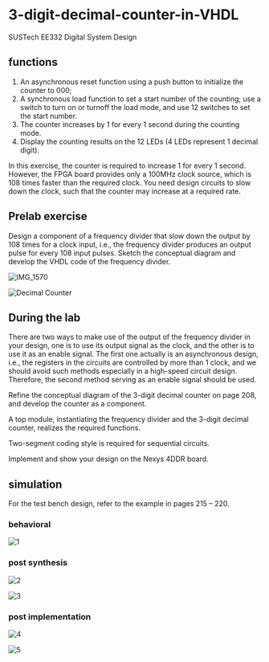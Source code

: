 # 3-digit-decimal-counter-in-VHDL
 SUSTech EE332 Digital System Design

## functions
1) An asynchronous reset function using a push button to initialize the counter to 000;
2) A synchronous load function to set a start number of the counting; use a switch to turn on or turnoff the load mode, and use 12 switches to set the start number.
3) The counter increases by 1 for every 1 second during the counting mode.
4) Display the counting results on the 12 LEDs (4 LEDs represent 1 decimal digit).

In this exercise, the counter is required to increase 1 for every 1 second. However, the FPGA board provides only a 100MHz clock source, which is 108 times faster than the required clock. You need design circuits to slow down the clock, such that the counter may increase at a required rate.

## Prelab exercise

Design a component of a frequency divider that slow down the output by 108 times for a clock input, i.e., the frequency divider produces an output pulse for every 108 input pulses. Sketch the conceptual diagram and develop the VHDL code of the frequency divider.

![IMG_1570](https://user-images.githubusercontent.com/117464811/232362035-b4bc8392-524d-4bb8-8f03-196bbe345c96.png)

![Decimal Counter](https://user-images.githubusercontent.com/117464811/232362040-0499aabd-94f0-4415-8ced-60d63d9f6aa9.png)

## During the lab
There are two ways to make use of the output of the frequency divider in your design, one is to use its output signal as the clock, and the other is to use it as an enable signal. The first one actually is an asynchronous design, i.e., the registers in the circuits are controlled by more than 1 clock, and we should avoid such methods especially in a high-speed circuit design. Therefore, the second method serving as an enable signal should be used.

Refine the conceptual diagram of the 3-digit decimal counter on page 208, and develop the counter as a component.

A top module, instantiating the frequency divider and the 3-digit decimal counter, realizes the required functions.

Two-segment coding style is required for sequential circuits.

Implement and show your design on the Nexys 4DDR board.

## simulation

For the test bench design, refer to the example in pages 215 – 220.

### behavioral

![1](https://user-images.githubusercontent.com/117464811/232361768-eb32784e-99a4-48d9-b8a6-3e6e61fd2e88.png)

### post synthesis

![2](https://user-images.githubusercontent.com/117464811/232361836-363f4d87-5931-46bd-9e43-d526b5ed3ba6.png)

![3](https://user-images.githubusercontent.com/117464811/232361855-6a56fa06-5846-42d7-a669-38c66d89c628.png)

### post implementation

![4](https://user-images.githubusercontent.com/117464811/232361905-75b81833-4337-42ea-a917-0526a79ef641.png)

![5](https://user-images.githubusercontent.com/117464811/232361921-fe137289-af22-45f5-868e-1165e7fa6126.png)
